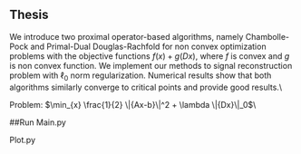 ## Thesis

We introduce two proximal operator-based algorithms, namely Chambolle-Pock and Primal-Dual Douglas-Rachfold for non convex optimization problems with the objective functions $f(x) + g(Dx)$, where $f$ is convex and $g$ is non convex function. We implement our methods to signal reconstruction problem with $\ell_0$ norm regularization. Numerical results show that both algorithms similarly converge to critical points and provide good results.\\

Problem: $\min_{x} \frac{1}{2} \|{Ax-b}\|^2 + \lambda \|{Dx}\|_0$\\

##Run
Main.py

Plot.py
